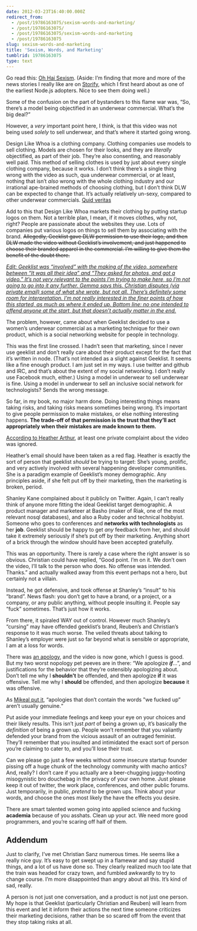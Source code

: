 ```yaml
---
date: 2012-03-23T16:40:00.000Z
redirect_from:
  - /post/19786163075/sexism-words-and-marketing/
  - /post/19786163075/
  - /post/19786163075/sexism-words-and-marketing
  - /post/19786163075
slug: sexism-words-and-marketing
title: 'Sexism, Words, and Marketing'
tumblrid: 19786163075
type: text
---
```

<p>Go read this: <a href="http://storify.com/charlesarthur/oh-hai-sexism">Oh Hai Sexism</a>.  (Aside: I&rsquo;m finding that more and more of the news stories I really like are on <a href="http://storify.com">Storify</a>, which I first heard about as one of the earliest Node.js adopters.  Nice to see them doing well.)</p>

<p>Some of the confusion on the part of bystanders to this flame war was, &ldquo;So, there&rsquo;s a model being objectified in an underwear commercial.  What&rsquo;s the big deal?&rdquo;</p>

<p>However, a <em>very</em> important point here, I think, is that this video was not being used <em>solely</em> to sell underwear, and that&rsquo;s where it started going wrong.</p>

<p>Design Like Whoa is a clothing company.  Clothing companies use models to sell clothing.  Models are chosen for their looks, and they are <em>literally</em> objectified, as part of their job.  They&rsquo;re also consenting, and reasonably well paid.  This method of selling clothes is used by just about every single clothing company, because it works.  I don&rsquo;t think there&rsquo;s a single thing wrong with the video as such, qua underwear commercial, or at least, nothing that isn&rsquo;t <em>also</em> wrong with the whole clothing industry and our irrational ape-brained methods of choosing clothing, but I don&rsquo;t think DLW can be expected to change that.  It&rsquo;s actually relatively un-sexy, compared to other underwear commercials.  <a href="http://www.youtube.com/results?search_query=victoria%27s+secret+commercial">Quid veritas</a></p>

<p>Add to this that Design Like Whoa markets their clothing by putting startup logos on them.  Not a terrible plan, I mean, if it moves clothes, why not, right?  People are passionate about the websites they use.  Lots of companies put various logos on things to sell them by associating with the brand.  <del>Allegedly, Geeklist gave DLW permission to use their logo, and then DLW made the video without Geeklist&rsquo;s involvement, and just happened to choose their branded apparel in the commercial.  I&rsquo;m willing to give them the benefit of the doubt there.</del></p>

<p><i><ins id="edit-2012-03-23">Edit: Geeklist was &ldquo;involved&rdquo; with the making of the video, somewhere between &ldquo;It was all their idea&rdquo; and &ldquo;They asked for photos, and got a video.&rdquo;  It&rsquo;s not very relevant to the points I&rsquo;m trying to make here, so I&rsquo;m not going to go into it any further.  <a href="http://designlikewhoa.tumblr.com/post/19791735980/response-to-geeklists-letter-after-reading">Gemma says this.</a>  Christian disputes (via private email) some of what she wrote, but not all.  There&rsquo;s definitely some room for interpretation.  I&rsquo;m not really interested in the finer points of how this started, as much as where it ended up.  Bottom line: no one intended to offend anyone at the start, but that doesn&rsquo;t actually matter in the end.</ins></i></p>

<p>The problem, however, came about when Geeklist decided to use a women&rsquo;s underwear commercial as a marketing technique for their own product, which is a social networking website for people in technology.</p>

<p>This was the first line crossed.  I hadn&rsquo;t seen that marketing, since I never use geeklist and don&rsquo;t really care about their product except for the fact that it&rsquo;s written in node.  (That&rsquo;s not intended as a slight against Geeklist.  It seems like a fine enough product.  I am just set in my ways.  I use twitter and github and IRC, and that&rsquo;s about the extent of my social networking.  I don&rsquo;t really use Facebook much, either.)  Using a model in underwear to sell underwear is fine.  Using a model in underwear to sell an inclusive social network for technologists?  Sends the wrong message.</p>

<p>So far, in my book, no major harm done.  Doing interesting things means taking risks, and taking risks means sometimes being wrong.  It&rsquo;s important to give people permission to make mistakes, or else nothing interesting happens.  <strong>The trade-off of that permission is the trust that they&rsquo;ll act appropriately when their mistakes are made known to them.</strong></p>

<p><a href="https://twitter.com/harthvader/status/182982567220363265">According to Heather Arthur</a>, at least one private complaint about the video was ignored.</p>

<p>Heather&rsquo;s email should have been taken as a red flag.  Heather is exactly the sort of person that geeklist <em>should</em> be trying to target: She&rsquo;s young, prolific, and very actively involved with several happening developer communities.  She is a paradigm example of Geeklist&rsquo;s money demographic.  Any principles aside, if she felt put off by their marketing, then the marketing is broken, period.</p>

<p>Shanley Kane complained about it publicly on Twitter.  Again, I can&rsquo;t really think of anyone more fitting the ideal Geeklist target demographic.  A product manager and marketeer at Basho (maker of Riak, one of the most relevant nosql databases), and also a Ruby coder and technical hobbyist.  Someone who goes to conferences and <strong>networks with technologists</strong> as her <strong>job</strong>.  Geeklist should be happy to get <em>any</em> feedback from her, and should take it extremely seriously if she&rsquo;s put off by their marketing.  Anything short of a brick through the window should have been accepted gratefully.</p>

<p>This was an opportunity.  There is rarely a case where the right answer is so obvious.  Christian could have replied, &ldquo;Good point. I&rsquo;m on it. We don&rsquo;t own the video, I&rsquo;ll talk to the person who does. No offense was intended. Thanks.&rdquo; and actually walked away from this event perhaps not a hero, but certainly not a villain.</p>

<p>Instead, he got defensive, and took offense at Shanley&rsquo;s &ldquo;insult&rdquo; to his &ldquo;brand&rdquo;.  News flash: you don&rsquo;t get to have a brand, or a project, or a company, or any public anything, without people insulting it.  People say &ldquo;fuck&rdquo; sometimes.  That&rsquo;s just how it works.</p>

<p>From there, it spiraled WAY out of control.  However much Shanley&rsquo;s &ldquo;cursing&rdquo; may have offended geeklist&rsquo;s brand, Reuben&rsquo;s and Christian&rsquo;s response to it was much worse.  The veiled threats about talking to Shanley&rsquo;s employer were just so far beyond what is sensible or appropriate, I am at a loss for words.</p>

<p>There was <a href="http://gklst.tumblr.com/post/19734620901/geeklist-and-a-public-apology">an apology</a>, and the video is now gone, which I guess is good.  But my two worst nopology pet peeves are in there: &ldquo;We apologize <i><b>if</b></i>&hellip;&rdquo;, and justifications for the behavior that they&rsquo;re ostensibly apologizing about.  Don&rsquo;t tell me why I <strong>shouldn&rsquo;t</strong> be offended, and then apologize <strong>if</strong> it was offensive.  Tell me why I <strong>should</strong> be offended, and then apologize <strong>because</strong> it was offensive.</p>

<p>As <a href="https://twitter.com/mikeal/status/182984512261734400">Mikeal put it</a>, &ldquo;apologies that don&rsquo;t contain the words &quot;we fucked up&rdquo; aren&rsquo;t usually genuine.&ldquo;</p>

<p>Put aside your immediate feelings and keep your eye on your choices and their likely results.  This isn&rsquo;t just <em>part</em> of being a grown up, it&rsquo;s basically the <em>definition</em> of being a grown up.  People won&rsquo;t remember that you valiantly defended your brand from the vicious assault of an outraged feminist.  They&rsquo;ll remember that you insulted and intimidated the exact sort of person you&rsquo;re claiming to cater to, and you&rsquo;ll lose their trust.</p>

<p>Can we please go just a few weeks without some insecure startup founder pissing off a huge chunk of the technology community with macho antics?  And, really?  I don&rsquo;t care if you actually are a beer-chugging juggy-hooting misogynistic bro douchebag in the privacy of your own home.  Just please keep it out of twitter, the work place, conferences, and other public forums.  Just temporarily, in public, <em>pretend</em> to be grown ups.  Think about your words, and choose the ones most likely the have the effects you desire.</p>

<p>There are smart talented women going into applied science and fucking <strong>academia</strong> because of you asshats.  Clean up your act.  We need more good programmers, and you&rsquo;re scaring off half of them.</p>

<h2 id="addendum-2012-03-23">Addendum</h2>

<p>Just to clarify, I&rsquo;ve met Christian Sanz numerous times.  He seems like a really nice guy.  It&rsquo;s easy to get swept up in a flamewar and say stupid things, and a lot of us have done so.  They clearly realized much too late that the train was headed for crazy town, and fumbled awkwardly to try to change course.  I&rsquo;m more disappointed than angry about all this.  It&rsquo;s kind of sad, really.</p>

<p>A person is not just one conversation, and a product is not just one person.  My hope is that Geeklist (particularly Christian and Reuben) will learn from this event and let it inform their actions the next time someone criticizes their marketing decisions, rather than be so scared off from the event that they stop taking risks at all.</p>
